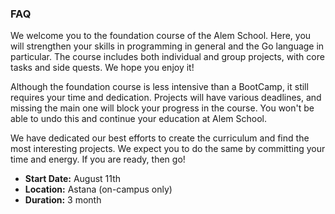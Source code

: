 ### FAQ

We welcome you to the foundation course of the Alem School. Here, you will strengthen your skills in programming in general and the Go language in particular. The course includes both individual and group projects, with core tasks and side quests. We hope you enjoy it!

Although the foundation course is less intensive than a BootCamp, it still requires your time and dedication. Projects will have various deadlines, and missing the main one will block your progress in the course. You won't be able to undo this and continue your education at Alem School.

We have dedicated our best efforts to create the curriculum and find the most interesting projects. We expect you to do the same by committing your time and energy. If you are ready, then go!

- **Start Date:** August 11th
- **Location:** Astana (on-campus only)
- **Duration:** 3 month



